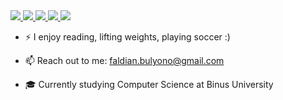 <a href="https://github.com/FaldianChandra" target="_blank">
  <img src="https://img.shields.io/badge/GITHUB-000000?style=for-the-badge&logo=github&logoColor=white"/>
</a>
<a href="https://gitlab.com/FaldianChandra" target="_blank">
  <img src="https://img.shields.io/badge/GITLAB-330F63?style=for-the-badge&logo=gitlab&logoColor=white"/>
</a>
<a href="https://instagram.com/faldianchndra_" target="_blank">
  <img src="https://img.shields.io/badge/INSTAGRAM-E4405F?style=for-the-badge&logo=instagram&logoColor=white"/>
</a>
<a href="https://linkedin.com/in/faldianchandra" target="_blank">
  <img src="https://img.shields.io/badge/LINKEDIN-0A66C2?style=for-the-badge&logo=linkedin&logoColor=white"/>
</a>
<a href="https://youtube.com/user/YOUR_YOUTUBE_CHANNEL" target="_blank">
  <img src="https://img.shields.io/badge/YOUTUBE-FF0000?style=for-the-badge&logo=youtube&logoColor=white"/>
</a>


- ⚡ I enjoy reading, lifting weights, playing soccer :)

- 📫 Reach out to me: faldian.bulyono@gmail.com

- 🎓 Currently studying Computer Science at Binus University
  
